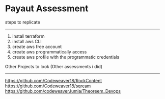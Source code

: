 # Payaut Assessment

steps to replicate
********************
1. install terraform
2. install aws CLI
3. create aws free account
4. create aws programmatically access
5. create aws profile with the programmatic credentials

Other Projects to look (Other assessments i did)
**************************************************************************
https://github.com/Codeweaver18/RockContent
https://github.com/Codeweaver18/sqream
https://github.com/codeweaverJumia/Theoreem_Devops


 
